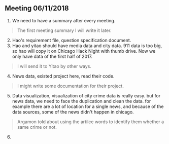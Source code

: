 ## Meeting 06/11/2018

1. We need to have a summary after every meeting.
> The first meeting summary I will write it later.
2. Hao's requirement file, question specification document.
3. Hao and yitao should have media data and city data.
    911 data is too big, so hao will copy it on Chicago Hack Night with thumb drive.
    Now we only have data of the first half of 2017. 
> I will send it to Yitao by other ways. 
4. News data, existed project here, read their code.
> I might write some documentation for their project.
5. Data visualization, visualization of city crime data is really easy.
    but for news data, we need to face the duplication and clean the data.
    for example there are a lot of location for a single news, and because of the data sources, some of the news didn't happen in chicago.
> Argamon told about using the artilce words to identify them whether a same crime or not.
6. 
